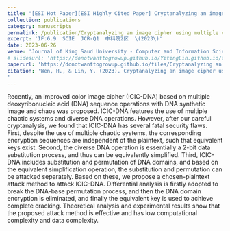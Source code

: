 ```yaml
---
title: "[ESI Hot Paper][ESI Highly Cited Paper] Cryptanalyzing an image cipher using multiple chaos and DNA operations"
collection: publications
category: manuscripts
permalink: /publication/Cryptanalyzing an image cipher using multiple chaos and DNA operations
excerpt: 'IF:6.9  SCIE  JCR-Q1  中科院2区  \(2023\)'
date: 2023-06-26
venue: 'Journal of King Saud University - Computer and Information Sciences'
# slidesurl: 'https://donotwanttogrowup.github.io/YitingLin.github.io/files/slides1.pdf'
paperurl: 'https://donotwanttogrowup.github.io/files/Cryptanalyzing an image cipher using multiple chaos and DNA operations.pdf'
citation: 'Wen, H., & Lin, Y. (2023). Cryptanalyzing an image cipher using multiple chaos and DNA operations. In Journal of King Saud University - Computer and Information Sciences (Vol. 35, Issue 7, p. 101612). Elsevier BV. https://doi.org/10.1016/j.jksuci.2023.101612
'
---
```


Recently, an improved color image cipher (ICIC-DNA) based on multiple deoxyribonucleic acid (DNA) sequence operations with DNA synthetic image and chaos was proposed. ICIC-DNA features the use of multiple chaotic systems and diverse DNA operations. However, after our careful cryptanalysis, we found that ICIC-DNA has several fatal security flaws. First, despite the use of multiple chaotic systems, the corresponding encryption sequences are independent of the plaintext, such that equivalent keys exist. Second, the diverse DNA operation is essentially a 2-bit data substitution process, and thus can be equivalently simplified. Third, ICIC-DNA includes substitution and permutation of DNA domains, and based on the equivalent simplification operation, the substitution and permutation can be attacked separately. Based on these, we propose a chosen-plaintext attack method to attack ICIC-DNA. Differential analysis is firstly adopted to break the DNA-base permutation process, and then the DNA domain encryption is eliminated, and finally the equivalent key is used to achieve complete cracking. Theoretical analysis and experimental results show that the proposed attack method is effective and has low computational complexity and data complexity.